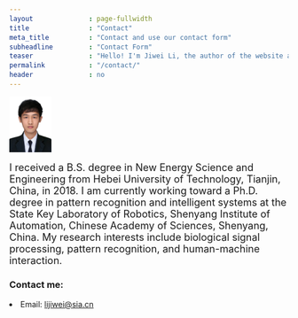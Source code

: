 ```yaml
---
layout              : page-fullwidth
title               : "Contact"
meta_title          : "Contact and use our contact form"
subheadline         : "Contact Form"
teaser              : "Hello! I'm Jiwei Li, the author of the website and dataset.<br> Nice to meet you!"
permalink           : "/contact/"
header              : no
---
```



<img src="../images/Author.jpg" width="15%" ><br>

<font size="4">I received a B.S. degree in New Energy Science and Engineering from Hebei University of Technology, Tianjin, China, in 2018. I am currently working toward a Ph.D. degree in pattern recognition and intelligent systems at the State Key Laboratory of Robotics, Shenyang Institute of Automation, Chinese Academy of Sciences, Shenyang, China. My research interests include biological signal processing, pattern recognition, and human-machine interaction.</font>

### Contact me:
<td width="750" align="left" valign="middle" class="rightone">
    <li>Email: <a href="mailto:&#119;&#109;&#049;&#051;&#048;&#051;&#057;&#050;&#055;&#056;&#056;&#054;&#054;&#064;&#109;&#097;&#105;&#108;&#046;&#117;&#115;&#116;&#099;&#046;&#101;&#100;&#117;&#046;&#099;&#110;">lijiwei@sia.cn</a></li>
</td>

